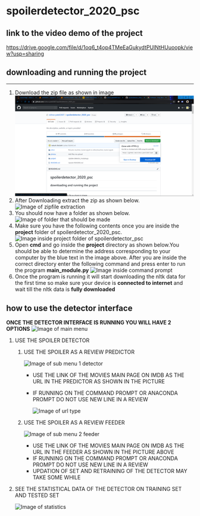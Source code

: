 # spoilerdetector_2020_psc
## link to the video demo of the project
https://drive.google.com/file/d/1oq6_t4op4TMeEaGukydtPUlNtHUuoopk/view?usp=sharing

## downloading and running the project
****
1. Download the zip file as shown in image
![Image of the github interface](https://github.com/Aakashc137/spoilerdetector_2020/blob/master/photos/Screenshot_46.png)
2. After Downloading extract the zip as shown below.
![Image of zipfile extraction](https://github.com/Aakashc137/spoilerdetector_2020/blob/master/photos/Screenshot_47.png)
3. You should now have a folder as shown below.
![Image of folder that should be made](https://github.com/Aakashc137/spoilerdetector_2020_psc/blob/master/photos/Screenshot%2048.png)
4. Make sure you have the following contents once you are inside the **project** folder of spoilerdetector_2020_psc.
![Image inside project folder of spoilerdetector_psc](https://github.com/vishva-patel2607/spoilerdetector_2020_psc/blob/master/photos/Screenshot%2050.png)
5. Open **cmd** and go inside the **project** directory as shown below.You should be able to determine the address corresponding to your computer by the blue text in the image above.
After you are inside the correct directory enter the following command and press enter to run the program **main_module.py**
![Image inside command prompt](https://github.com/vishva-patel2607/spoilerdetector_2020_psc/blob/master/photos/Screenshot%2051.png)
6. Once the program is running it will start downloading the nltk data for the first time so make sure your device is **connected to internet** and wait till the nltk data is **fully downloaded**
## how to use the detector interface
**ONCE THE DETECTOR INTERFACE IS RUNNING YOU WILL HAVE 2 OPTIONS**
![Image of main menu](https://github.com/vishva-patel2607/spoilerdetector_2020_psc/blob/master/photos/Screen%20Shot%202020-04-14%20at%203.45.44%20PM.png)

1. USE THE SPOILER DETECTOR
   
   
   1. USE THE SPOILER AS A REVIEW PREDICTOR
        
        ![Image of sub menu 1 detector](https://github.com/vishva-patel2607/spoilerdetector_2020_psc/blob/master/photos/Screen%20Shot%202020-04-14%20at%203.51.49%20PM.png)
      
      
      * USE THE LINK OF THE MOVIES MAIN PAGE ON IMDB AS THE URL IN THE PREDICTOR AS SHOWN IN THE PICTURE
      * IF RUNNING ON THE COMMAND PROMPT OR ANACONDA PROMPT DO NOT USE NEW LINE IN A REVIEW
        
        
        ![Image of url type](https://github.com/vishva-patel2607/spoilerdetector_2020_psc/blob/master/photos/Screen%20Shot%202020-04-14%20at%204.26.36%20PM.png)
    
   
   2. USE THE SPOILER AS A REVIEW FEEDER
        
        ![Image of sub menu 2 feeder](https://github.com/vishva-patel2607/spoilerdetector_2020_psc/blob/master/photos/Screen%20Shot%202020-04-14%20at%204.05.25%20PM.png)
        
      
      * USE THE LINK OF THE MOVIES MAIN PAGE ON IMDB AS THE URL IN THE FEEDER AS SHOWN IN THE PICTURE ABOVE
      * IF RUNNING ON THE COMMAND PROMPT OR ANACONDA PROMPT DO NOT USE NEW LINE IN A REVIEW
      * UPDATION OF SET AND RETRAINING OF THE DETECTOR MAY TAKE SOME WHILE
      
  

2. SEE THE STATISTICAL DATA OF THE DETECTOR ON TRAINING SET AND TESTED SET
    
    ![Image of statistics](https://github.com/vishva-patel2607/spoilerdetector_2020_psc/blob/master/photos/Screen%20Shot%202020-04-14%20at%203.45.24%20PM.png)

